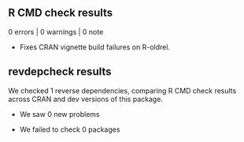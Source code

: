 ## R CMD check results

0 errors | 0 warnings | 0 note

* Fixes CRAN vignette build failures on R-oldrel.

## revdepcheck results

We checked 1 reverse dependencies, comparing R CMD check results across CRAN and
dev versions of this package.

 * We saw 0 new problems

 * We failed to check 0 packages
